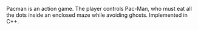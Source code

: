 Pacman is an action game. The player controls Pac-Man, who must eat all the dots inside an enclosed maze while avoiding ghosts. Implemented in C++.
